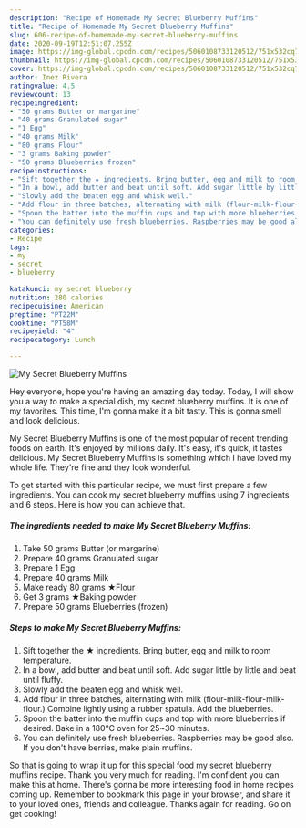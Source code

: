 ```yaml
---
description: "Recipe of Homemade My Secret Blueberry Muffins"
title: "Recipe of Homemade My Secret Blueberry Muffins"
slug: 606-recipe-of-homemade-my-secret-blueberry-muffins
date: 2020-09-19T12:51:07.255Z
image: https://img-global.cpcdn.com/recipes/5060108733120512/751x532cq70/my-secret-blueberry-muffins-recipe-main-photo.jpg
thumbnail: https://img-global.cpcdn.com/recipes/5060108733120512/751x532cq70/my-secret-blueberry-muffins-recipe-main-photo.jpg
cover: https://img-global.cpcdn.com/recipes/5060108733120512/751x532cq70/my-secret-blueberry-muffins-recipe-main-photo.jpg
author: Inez Rivera
ratingvalue: 4.5
reviewcount: 13
recipeingredient:
- "50 grams Butter or margarine"
- "40 grams Granulated sugar"
- "1 Egg"
- "40 grams Milk"
- "80 grams Flour"
- "3 grams Baking powder"
- "50 grams Blueberries frozen"
recipeinstructions:
- "Sift together the ★ ingredients. Bring butter, egg and milk to room temperature."
- "In a bowl, add butter and beat until soft. Add sugar little by little and beat until fluffy."
- "Slowly add the beaten egg and whisk well."
- "Add flour in three batches, alternating with milk (flour-milk-flour-milk-flour.) Combine lightly using a rubber spatula. Add the blueberries."
- "Spoon the batter into the muffin cups and top with more blueberries if desired. Bake in a 180℃ oven for 25~30 minutes."
- "You can definitely use fresh blueberries. Raspberries may be good also. If you don&#39;t have berries, make plain muffins."
categories:
- Recipe
tags:
- my
- secret
- blueberry

katakunci: my secret blueberry 
nutrition: 280 calories
recipecuisine: American
preptime: "PT22M"
cooktime: "PT58M"
recipeyield: "4"
recipecategory: Lunch

---
```



![My Secret Blueberry Muffins](https://img-global.cpcdn.com/recipes/5060108733120512/751x532cq70/my-secret-blueberry-muffins-recipe-main-photo.jpg)

Hey everyone, hope you're having an amazing day today. Today, I will show you a way to make a special dish, my secret blueberry muffins. It is one of my favorites. This time, I'm gonna make it a bit tasty. This is gonna smell and look delicious.

My Secret Blueberry Muffins is one of the most popular of recent trending foods on earth. It's enjoyed by millions daily. It's easy, it's quick, it tastes delicious. My Secret Blueberry Muffins is something which I have loved my whole life. They're fine and they look wonderful.




To get started with this particular recipe, we must first prepare a few ingredients. You can cook my secret blueberry muffins using 7 ingredients and 6 steps. Here is how you can achieve that.

<!--inarticleads1-->

##### The ingredients needed to make My Secret Blueberry Muffins:

1. Take 50 grams Butter (or margarine)
1. Prepare 40 grams Granulated sugar
1. Prepare 1 Egg
1. Prepare 40 grams Milk
1. Make ready 80 grams ★Flour
1. Get 3 grams ★Baking powder
1. Prepare 50 grams Blueberries (frozen)




<!--inarticleads2-->

##### Steps to make My Secret Blueberry Muffins:

1. Sift together the ★ ingredients. Bring butter, egg and milk to room temperature.
1. In a bowl, add butter and beat until soft. Add sugar little by little and beat until fluffy.
1. Slowly add the beaten egg and whisk well.
1. Add flour in three batches, alternating with milk (flour-milk-flour-milk-flour.) Combine lightly using a rubber spatula. Add the blueberries.
1. Spoon the batter into the muffin cups and top with more blueberries if desired. Bake in a 180℃ oven for 25~30 minutes.
1. You can definitely use fresh blueberries. Raspberries may be good also. If you don&#39;t have berries, make plain muffins.




So that is going to wrap it up for this special food my secret blueberry muffins recipe. Thank you very much for reading. I'm confident you can make this at home. There's gonna be more interesting food in home recipes coming up. Remember to bookmark this page in your browser, and share it to your loved ones, friends and colleague. Thanks again for reading. Go on get cooking!
